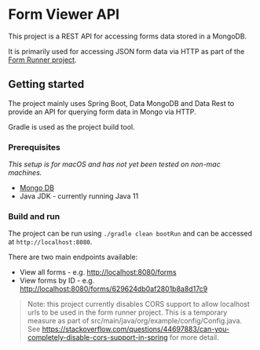 # Form Viewer API
This project is a REST API for accessing forms data stored in a MongoDB.

It is primarily used for accessing JSON form data via HTTP as part of the [Form Runner project](https://github.com/m24murray/form-runner).


## Getting started
The project mainly uses Spring Boot, Data MongoDB and Data Rest to provide an API for querying form data in Mongo via HTTP.

Gradle is used as the project build tool.

### Prerequisites
_This setup is for macOS and has not yet been tested on non-mac machines._

* [Mongo DB](https://www.mongodb.com/docs/manual/tutorial/install-mongodb-on-os-x/#installing-mongodb-5.0-edition-edition)
* Java JDK - currently running Java 11

### Build and run
The project can be run using `./gradle clean bootRun` and can be accessed at `http://localhost:8080`.

There are two main endpoints available:
* View all forms - e.g. [http://localhost:8080/forms](http://localhost:8080/forms)
* View forms by ID - e.g. [http://localhost:8080/forms/629624db0af2801b8a8d17c9](http://localhost:8080/forms/629624db0af2801b8a8d17c9)

> Note: this project currently disables CORS support to allow localhost urls to be used in the form runner project.
> This is a temporary measure as part of src/main/java/org/example/config/Config.java.
> See https://stackoverflow.com/questions/44697883/can-you-completely-disable-cors-support-in-spring for more detail.
